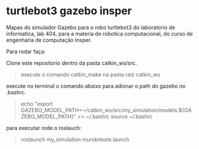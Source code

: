 # turtlebot3 gazebo insper

Mapas do simulador Gazebo para o robo turtlebot3 do laboratorio de informatica, lab 404, para a materia de robotica computacional, do curso de engenharia de computação Insper. 

Para rodar faça:

Clone este repositorio dentro da pasta catkin_ws/src.
> execute o comando catkin_make na pasta raiz catkin_ws

execute no terminal o comando abaixo para adionar o path do gazebo no .bashrc.

> echo "export GAZEBO_MODEL_PATH=~/catkin_ws/src/my_simulation/models:${GAZEBO_MODEL_PATH}" >> ~/.bashrc
> source ~/.bashrc

para executar rode o roslauch:

> roslaunch my_simulation mundoteste.launch



